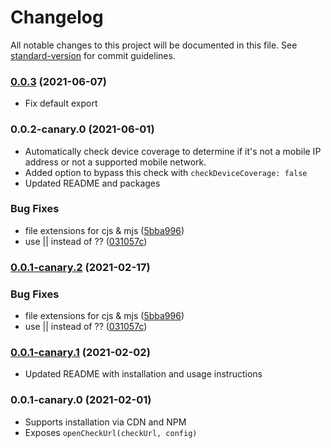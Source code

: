 # Changelog

All notable changes to this project will be documented in this file. See [standard-version](https://github.com/conventional-changelog/standard-version) for commit guidelines.

### [0.0.3](https://github.com/tru-ID/tru-sdk-web/compare/v0.0.2-canary.1...v0.0.3) (2021-06-07)

- Fix default export

### 0.0.2-canary.0 (2021-06-01)

- Automatically check device coverage to determine if it's not a mobile IP address or not a supported mobile network.
- Added option to bypass this check with `checkDeviceCoverage: false`
- Updated README and packages

### Bug Fixes

- file extensions for cjs & mjs ([5bba996](https://github.com/tru-ID/tru-sdk-web/commit/5bba99671c676cb4710b0c3402f0d411bfc6b860))
- use || instead of ?? ([031057c](https://github.com/tru-ID/tru-sdk-web/commit/031057c198aab39ba0f7bcedca2d23b1fabfd37a))

### [0.0.1-canary.2](https://gitlab.com/4auth/devx/tru-sdk-web/compare/v0.0.1-canary.1...v0.0.1-canary.2) (2021-02-17)

### Bug Fixes

- file extensions for cjs & mjs ([5bba996](https://github.com/4auth/devx/tru-sdk-web/commit/5bba99671c676cb4710b0c3402f0d411bfc6b860))
- use || instead of ?? ([031057c](https://github.com/4auth/devx/tru-sdk-web/commit/031057c198aab39ba0f7bcedca2d23b1fabfd37a))

### [0.0.1-canary.1](https://github.com/4auth/devx/tru-sdk-web/compare/v0.0.1-canary.0...v0.0.1-canary.1) (2021-02-02)

- Updated README with installation and usage instructions

### 0.0.1-canary.0 (2021-02-01)

- Supports installation via CDN and NPM
- Exposes `openCheckUrl(checkUrl, config)`
